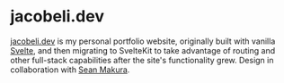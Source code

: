 # jacobeli.dev

[jacobeli.dev](https://jacobeli.dev) is my personal portfolio website, originally built with vanilla [Svelte](https://svelte.dev/), and then migrating to SvelteKit to take advantage of routing and other full-stack capabilities after the site's functionality grew. Design in collaboration with [Sean Makura](https://seanmakura.webflow.io/).
